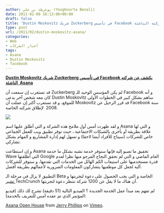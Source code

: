 ```yaml
---
author: يوغرطة بن علي (Youghourta Benali)
date: 2011-02-08 16:13:06+00:00
draft: false
title: 'Dustin Moskovitz شريك Zuckerberg في تأسيس Facebook يكشف عن شركته الناشئة  Asana '
type: post
url: /2011/02/dustin-moskovitz-asana/
categories:
- Web
- أخبار الشركات
tags:
- Asana
- Dustin Moskovitz
- facebook
---
```


**[Dustin Moskovitz شريك Zuckerberg في تأسيس Facebook يكشف عن شركته الناشئة  Asana]( http://www.it-scoop.com/2011/02/dustin-moskovitz-asana/)**


قد تستغرب إن سمعت أن Zuckerberg لم يكن المؤسس الوحيد للـ Facebook و أنه كان معه شخص آخر يدعى Dustin Moskovitz ساهم بشكل كبير في الخطوات الأولى للموقع، و قد تستغرب أكثر إن عملت أن Moskovitz قد قرر الرحيل عن Facebook سنة 2008  لإطلاق شركته الخاصة.

[![](http://www.it-scoop.com/wp-content/uploads/2011/02/asana-logo.png)
]( http://www.it-scoop.com/2011/02/dustin-moskovitz-asana/)

و لقد ظهرت أمس أول ملامح هذه الشركة و التي أطلق عليها اسم Asana و التي لها علاقة بطريقة أو بأخرى بالشبكات الاجتماعية ، حيث توفر تطبيق ويب للعمل الجماعي خاص للشركات (سيتاح للأفراد أيضا لاحقا) و تسهل لهم إدارة المشاريع و المهام بشكل تشاركي.

و إن استطاعت Asana تحقيق ما تصبو إليه فإنها ستوفر خدمة تشبه بشكل ما خدمة Wave التي أطلقتها Google العام الماضي و التي لم تحقق النجاح المرجو منها نظرا لعدم قدرة مستخدميها على استيعاب الكم الهائل من الخدمات التي تقدمها، و ستوفر للشركات آلية لجعل كل موظفيها يتشاركون المعلومات الضرورية لأعمالهم بطريقة أفضل.

التطبيق لا يزال في مرحلة الـ Beta الخاصة و التي يجب الحصول على دعوة لتجربتها و [تشير ](http://techcrunch.com/2011/02/07/finally-facebook-co-founder-opens-the-curtain-on-two-year-old-asana/)TechCrunch أن هناك ما لا يقل عن 1200 شركة تنتظر دعوة لتجربتها.

لم تفهم بعد مبدأ عمل الخدمة الجديدة ؟ الفيديو التالية (51 دقيقة) تشرح لك ذلك (فيديو المؤتمر الذي تم عقده أمس للتعريف بالخدمة):

<!-- more -->



[Asana Open House](http://vimeo.com/19678551) from [Jerry Phillips](http://vimeo.com/user5965563) on [Vimeo](http://vimeo.com).
